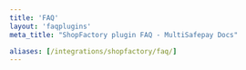 ```yaml
---
title: 'FAQ'
layout: 'faqplugins'
meta_title: "ShopFactory plugin FAQ - MultiSafepay Docs"

aliases: [/integrations/shopfactory/faq/]
---
```

